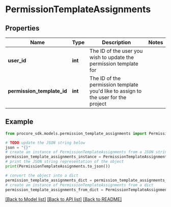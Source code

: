 # PermissionTemplateAssignments


## Properties

Name | Type | Description | Notes
------------ | ------------- | ------------- | -------------
**user_id** | **int** | The ID of the user you wish to update the permission template for | 
**permission_template_id** | **int** | The ID of the permission template you&#39;d like to assign to the user for the project | 

## Example

```python
from procore_sdk.models.permission_template_assignments import PermissionTemplateAssignments

# TODO update the JSON string below
json = "{}"
# create an instance of PermissionTemplateAssignments from a JSON string
permission_template_assignments_instance = PermissionTemplateAssignments.from_json(json)
# print the JSON string representation of the object
print(PermissionTemplateAssignments.to_json())

# convert the object into a dict
permission_template_assignments_dict = permission_template_assignments_instance.to_dict()
# create an instance of PermissionTemplateAssignments from a dict
permission_template_assignments_from_dict = PermissionTemplateAssignments.from_dict(permission_template_assignments_dict)
```
[[Back to Model list]](../README.md#documentation-for-models) [[Back to API list]](../README.md#documentation-for-api-endpoints) [[Back to README]](../README.md)



